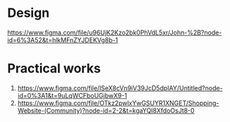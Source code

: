# Design
https://www.figma.com/file/u96UjK2Kzo2bk0PhVdL5xr/John-%2B?node-id=6%3A52&t=hlkMFnZYJDEKVg8b-1

# Practical works
1) https://www.figma.com/file/lSeX8cVn9iV39JcD5dpIAY/Untitled?node-id=0%3A1&t=9uLqWCFboUGjbwX9-1
2) https://www.figma.com/file/OTkz2pwlxYwGSUYR1XNGET/Shopping-Website-(Community)?node-id=2-2&t=kgaYQI8XfdoOsJt8-0